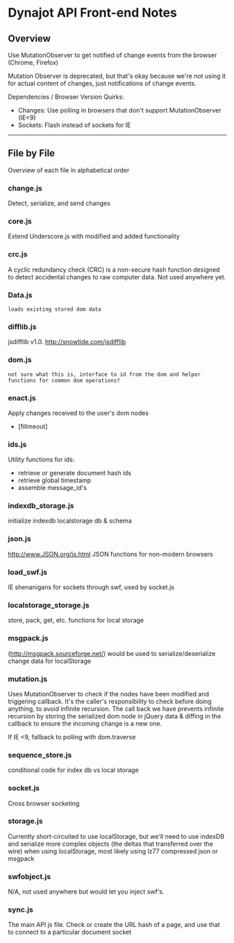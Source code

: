 # Dynajot API Front-end Notes

## Overview

Use MutationObserver to get notified of change events from the browser (Chrome, Firefox)

Mutation Observer is deprecated, but that's okay because we're not using it for actual content of changes, just notifications of change events.

Dependencies / Browser Version Quirks:

- Changes: Use polling in browsers that don't support MutationObserver (IE<9)
- Sockets: Flash instead of sockets for IE

---

## File by File
Overview of each file in alphabetical order

### change.js
Detect, serialize, and send changes

### core.js
Extend Underscore.js with modified and added functionality

### crc.js
A cyclic redundancy check (CRC) is a non-secure hash function designed to detect accidental changes to raw computer data. Not used anywhere yet.

### Data.js

	loads existing stored dom data

### difflib.js
jsdifflib v1.0. <http://snowtide.com/jsdifflib>

### dom.js

	not sure what this is, interface to id from the dom and helper functions for common dom operations?

### enact.js
Apply changes received to the user's dom nodes

- [fillmeout]

### ids.js
Utility functions for ids:

- retrieve or generate document hash ids 
- retrieve global timestamp
- assemble message_id's

### indexdb_storage.js
initialize indexdb localstorage db & schema

### json.js
<http://www.JSON.org/js.html> JSON functions for non-modern browsers

### load_swf.js
IE shenanigans for sockets through swf, used by socket.js

### localstorage_storage.js
store, pack, get, etc. functions for local storage

### msgpack.js
(<http://msgpack.sourceforge.net/>) would be used to serialize/deserialize change data for localStorage

### mutation.js
Uses MutationObserver to check if the nodes have been modified and triggering callback.  It's the caller's responsibility to check before doing anything, to avoid infinite recursion. The call back we have prevents infinite recursion by storing the serialized dom node in jQuery data & diffing in the callback to ensure the incoming change is a new one.

If IE <9, fallback to polling with dom.traverse

### sequence_store.js
conditional code for index db vs local storage

### socket.js
Cross browser socketing

### storage.js
Currently short-circuited to use localStorage, but we'll need to use indexDB and serialize more complex objects (the deltas that transferred over the wire) when using localStorage, most likely using lz77 compressed json or msgpack

### swfobject.js
N/A, not used anywhere but would let you inject swf's.

### sync.js
The main API js file. Check or create the URL hash of a page, and use that to connect to a particular document socket
 	


 	
